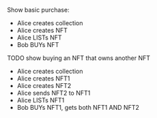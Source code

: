 Show basic purchase:
- Alice creates collection
- Alice creates NFT
- Alice LISTs NFT
- Bob BUYs NFT





























TODO show buying an NFT that owns another NFT
- Alice creates collection
- Alice creates NFT1
- Alice creates NFT2
- Alice sends NFT2 to NFT1
- Alice LISTs NFT1
- Bob BUYs NFT1, gets both NFT1 AND NFT2